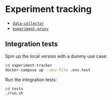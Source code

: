 # Experiment tracking

- [`data-collector`](./data-collector)
- [`experiment-proxy`](./experiment-proxy)

## Integration tests

Spin up the local version with a dummy use case:
```bash
cd experiment-tracker
docker-compose up --env-file .env.test
```

Run the integration tests:
```bash
cd tests
./run.sh
```
